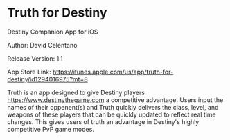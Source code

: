 # Truth for Destiny
Destiny Companion App for iOS

Author: David Celentano

Release Version: 1.1

App Store Link: https://itunes.apple.com/us/app/truth-for-destiny/id1294016975?mt=8

Truth is an app designed to give Destiny players https://www.destinythegame.com a competitive advantage. Users input the names of their oppenent(s) and Truth quickly delivers the class, level, and weapons of these players that can be quickly updated to reflect real time changes. This gives users of truth an advantage in Destiny's highly competitive PvP game modes.
